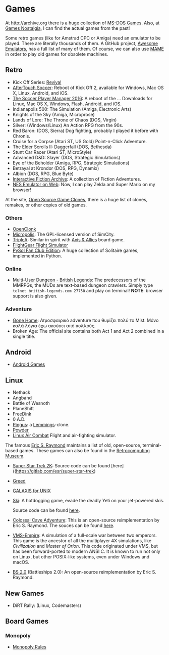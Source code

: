 Games
=====

At <http://archive.org> there is a huge collection of [MS-DOS Games][dos-games].
Also, at [Games Nostalgia](https://gamesnostalgia.com/), I can find the actual
games from the past!

Some retro games (like for Amstrad CPC or Amiga) need an emulator to be played.
There are literally thousands of them.  A GitHub project,
[Awesome Emulators](https://github.com/DerekTurtleRoe/awesome-emulators), has a
full list of many of them.  Of course, we can also use
[MAME](https://www.mamedev.org/) in order to play old games for obsolete
machines.

[dos-games]:	https://archive.org/details/softwarelibrary_msdos_games


Retro
-----

 - Kick Off Series:  [Revival](http://www.kickoffworld.net/)
 - [AfterTouch Soccer](https://kickoffworld.itch.io/aftertouch-soccer):
   Reboot of Kick Off 2, available for Windows, Mac OS X, Linux,
   Android, and iOS.
 - [The Soccer Player Manager 2016]():
   A reboot of the ...
   Downloads for Linux, Mac OS X, Windows, Flash, Android, and iOS.
 - Indianapolis 500:  The Simulation (Amiga, Electronic Arts)
 - Knights of the Sky (Amiga, Microprose)
 - Lands of Lore: The Throne of Chaos (DOS, Virgin)
 - Silver:  (Windows/Linux)
   An Action RPG from the 90s.
 - Red Baron:  (DOS, Sierra)
   Dog fighting, probably I played it before with Chronis.
 - Cruise for a Corpse (Atari ST, US Gold)
   Point-n-Click Adventure.
 - The Elder Scrolls II: Daggerfall (DOS, Bethesda)
 - Stunt Car Racer (Atari ST, MicroStyle)
 - Advanced D&D: Slayer (DOS, Strategic Simulations)
 - Eye of the Beholder (Amiga, RPG, Strategic Simulations)
 - Betrayal at Krondor (DOS, RPG, Dynamix)
 - Albion (DOS, RPG, Blue Byte)
 - [Interactive Fiction Archive](http://www.ifarchive.org/):
   A collection of Fiction Adventures.
 - [NES Emulator on Web](https://jsnes.fir.sh/):
   Now, I can play Zelda and Super Mario on my browser!


At the site, [Open Source Game Clones](https://osgameclones.com/), there is a
huge list of clones, remakes, or other copies of old games.


### Others

 - [OpenClonk](http://www.openclonk.org)
 - [Micropolis](http://www.donhopkins.com/home/micropolis/):
   The GPL-licensed version of SimCity.
 - [TripleA](http://www.triplea-game.org/):
   Similar in spirit with
   [Axis & Allies](https://boardgamegeek.com/boardgame/98/axis-allies)
   board game.
 - [FlightGear Flight Simulator](https://home.flightgear.org/)
 - [PySol Fan Club Edition](https://pysolfc.sourceforge.io/):
   A huge collection of Solitaire games, implemented in Python.


### Online ###

 - [Multi-User Dungeon - British Legends](https://www.british-legends.com/):
   The predecessors of the MMRPGs, the MUDs are text-based dungeon crawlers.
   Simply type `telnet british-legends.com 27750` and play on terminal!
   **NOTE**:  browser support is also given.

### Adventure

 - [Gone Home](http://www.gonehomegame.com/): Ατμοσφαιρικό adventure που θυμίζει
   πολύ το Mist.  Μόνο καλά λόγια έχω ακούσει από πολλούς.
 - Broken Age:  The official site contains both Act 1 and Act 2 combined in a
   single title.


Android
-------

- [Android Games](http://minotaurproject.co.uk/Minotaur/donate.php)



Linux
-----

 - Nethack
 - Angband
 - Battle of Wesnoth
 - PlaneShift
 - FreeDink
 - 0 A.D.
 - [Pingus](https://pingus.seul.org/):  a [Lemmings][lemmings]-clone.
 - [Powder](http://www.zincland.com/powder/)
 - [Linux Air Combat](https://askmisterwizard.com/2019/LinuxAirCombat/LinuxAirCombat.htm)
   Flight and air-fighting simulator.

The famous [Eric S. Raymond](http://catb.org/) maintains a list of old, open-source,
terminal-based games.  These games can also be found in the
[Retrocomputing Museum](http://www.catb.org/retro).

 - [Super Star Trek 2K](http://www.catb.org/~esr/super-star-trek/):
   Source code can be found [here]((https://gitlab.com/esr/super-star-trek)

 - [Greed](https://gitlab.com/esr/greed)

 - [GALAXIS for UNIX](https://gitlab.com/esr/galaxis)

 - [Ski](http://www.catb.org/~esr/ski):
   A hotdogging game, evade the deadly Yeti on your jet-powered skis.

   Source code can be found [here](https://gitlab.com/esr/ski).

 - [Colossal Cave Adventure](http://www.catb.org/esr/open-adventure/):
   This is an open-source reimplementation by Eric S. Raymond.
   The souces can be found [here](https://gitlab.com/esr/open-adventure).

 - [VMS-Empire](https://gitlab.com/esr/vms-empire):
   A simulation of a full-scale war between two emperors.  This game is the ancestor of
   all the multiplayer 4X simulations, like _Civilization_ and _Master of Orion_.
   This code originated under VMS, but has been forward-ported to modern ANSI C.
   It is known to run not only on Linux, but other POSIX-like systems, even under
   Windows and macOS.

 - [BS 2.0](https://gitlab.com/esr/bs) (Battleships 2.0):
   An open-source reimplementation by Eric S. Raymond.


[lemmings]:	http://en.wikipedia.org/wiki/Lemmings

New Games
---------

 - DiRT Rally: (Linux, Codemasters)


Board Games
-----------

### Monopoly

 - [Monopoly Rules](http://monopoly.wikia.com/)
